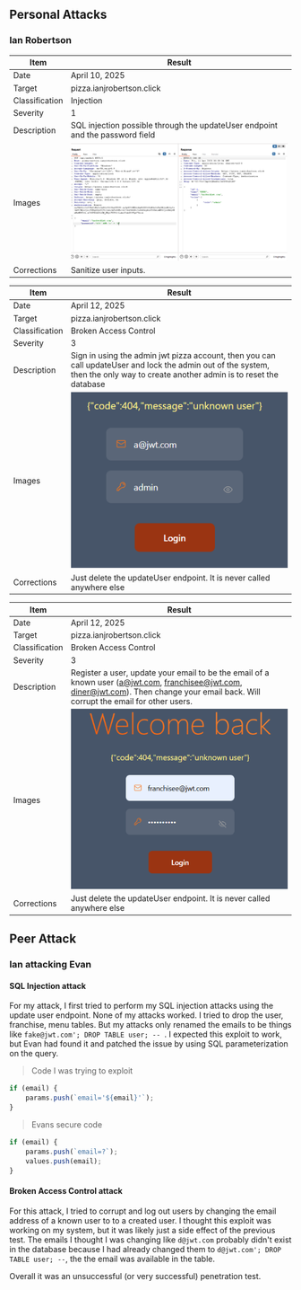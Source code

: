 ## Personal Attacks

### Ian Robertson
| Item           | Result                                                                         |
| -------------- | ------------------------------------------------------------------------------ |
| Date           | April 10, 2025                                                                 |
| Target         | pizza.ianjrobertson.click                                                      |
| Classification | Injection                                                                      |
| Severity       | 1                                                                              |
| Description    | SQL injection possible through the updateUser endpoint and the password field  |
| Images         | ![sql](sql_injection.png)                                                      |
| Corrections    | Sanitize user inputs.                                                          |

| Item           | Result                                                                         |
| -------------- | ------------------------------------------------------------------------------ |
| Date           | April 12, 2025                                                                 |
| Target         | pizza.ianjrobertson.click                                                      |
| Classification | Broken Access Control                                                          |
| Severity       | 3                                                                              |
| Description    | Sign in using the admin jwt pizza account, then you can call updateUser and lock the admin out of the system, then the only way to create another admin is to reset the database                 |
| Images         | ![sql](admin_lockout.png)                                                      |
| Corrections    | Just delete the updateUser endpoint. It is never called anywhere else          |

| Item           | Result                                                                         |
| -------------- | ------------------------------------------------------------------------------ |
| Date           | April 12, 2025                                                                 |
| Target         | pizza.ianjrobertson.click                                                      |
| Classification | Broken Access Control                                                          |
| Severity       | 3                                                                              |
| Description    |Register a user, update your email to be the email of a known user (a@jwt.com, franchisee@jwt.com, diner@jwt.com). Then change your email back. Will corrupt the email for other users.                  |
| Images         | ![sql](update_user.png)                                                        |
| Corrections    | Just delete the updateUser endpoint. It is never called anywhere else          |


## Peer Attack

### Ian attacking Evan
#### SQL Injection attack
For my attack, I first tried to perform my SQL injection attacks using the update user endpoint. None of my attacks worked. I tried to drop the user, franchise, menu tables. But my attacks only renamed the emails to be things like `fake@jwt.com'; DROP TABLE user; -- `. I expected this exploit to work, but Evan had found it and patched the issue by using SQL parameterization on the query. 

> Code I was trying to exploit
```javascript
if (email) {
    params.push(`email='${email}'`);
}
```

> Evans secure code
```javascript
if (email) {
    params.push(`email=?`);
    values.push(email);
}
```

#### Broken Access Control attack
For this attack, I tried to corrupt and log out users by changing the email address of a known user to to a created user. I thought this exploit was working on my system, but it was likely just a side effect of the previous test. The emails I thought I was changing like `d@jwt.com` probably didn't exist in the database because I had already changed them to `d@jwt.com'; DROP TABLE user; --`, the the email was available in the table. 

Overall it was an unsuccessful (or very successful) penetration test. 
